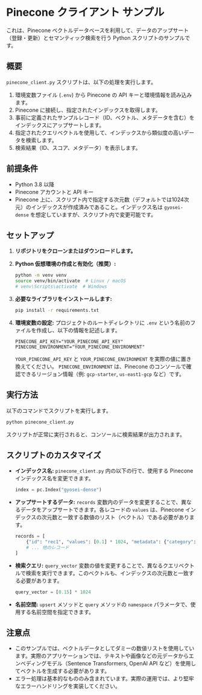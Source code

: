 # Pinecone クライアント サンプル

これは、Pinecone ベクトルデータベースを利用して、データのアップサート（登録・更新）とセマンティック検索を行う Python スクリプトのサンプルです。

## 概要

`pinecone_client.py` スクリプトは、以下の処理を実行します。

1.  環境変数ファイル (`.env`) から Pinecone の API キーと環境情報を読み込みます。
2.  Pinecone に接続し、指定されたインデックスを取得します。
3.  事前に定義されたサンプルレコード（ID、ベクトル、メタデータを含む）をインデックスにアップサートします。
4.  指定されたクエリベクトルを使用して、インデックスから類似度の高いデータを検索します。
5.  検索結果（ID、スコア、メタデータ）を表示します。

## 前提条件

*   Python 3.8 以降
*   Pinecone アカウントと API キー
*   Pinecone 上に、スクリプト内で指定する次元数（デフォルトでは1024次元）のインデックスが作成済みであること。インデックス名は `gyosei-dense` を想定していますが、スクリプト内で変更可能です。

## セットアップ

1.  **リポジトリをクローンまたはダウンロードします。**

2.  **Python 仮想環境の作成と有効化（推奨）:**
    ```bash
    python -m venv venv
    source venv/bin/activate  # Linux / macOS
    # venv\Scripts\activate  # Windows
    ```

3.  **必要なライブラリをインストールします:**
    ```bash
    pip install -r requirements.txt
    ```

4.  **環境変数の設定:**
    プロジェクトのルートディレクトリに `.env` という名前のファイルを作成し、以下の情報を記述します。
    ```env
    PINECONE_API_KEY="YOUR_PINECONE_API_KEY"
    PINECONE_ENVIRONMENT="YOUR_PINECONE_ENVIRONMENT"
    ```
    `YOUR_PINECONE_API_KEY` と `YOUR_PINECONE_ENVIRONMENT` を実際の値に置き換えてください。
    `PINECONE_ENVIRONMENT` は、Pinecone のコンソールで確認できるリージョン情報（例: `gcp-starter`, `us-east1-gcp` など）です。

## 実行方法

以下のコマンドでスクリプトを実行します。

```bash
python pinecone_client.py
```

スクリプトが正常に実行されると、コンソールに検索結果が出力されます。

## スクリプトのカスタマイズ

*   **インデックス名:** `pinecone_client.py` 内の以下の行で、使用する Pinecone インデックス名を変更できます。
    ```python
    index = pc.Index("gyosei-dense")
    ```
*   **アップサートするデータ:** `records` 変数内のデータを変更することで、異なるデータをアップサートできます。各レコードの `values` は、Pinecone インデックスの次元数と一致する数値のリスト（ベクトル）である必要があります。
    ```python
    records = [
        {"id": "rec1", "values": [0.1] * 1024, "metadata": {"category": "history"}},
        # ... 他のレコード
    ]
    ```
*   **検索クエリ:** `query_vector` 変数の値を変更することで、異なるクエリベクトルで検索を実行できます。このベクトルも、インデックスの次元数と一致する必要があります。
    ```python
    query_vector = [0.15] * 1024
    ```
*   **名前空間:** `upsert` メソッドと `query` メソッドの `namespace` パラメータで、使用する名前空間を指定できます。

## 注意点

*   このサンプルでは、ベクトルデータとしてダミーの数値リストを使用しています。実際のアプリケーションでは、テキストや画像などの元データからエンベディングモデル（Sentence Transformers, OpenAI API など）を使用してベクトルを生成する必要があります。
*   エラー処理は基本的なもののみ含まれています。実際の運用では、より堅牢なエラーハンドリングを実装してください。 